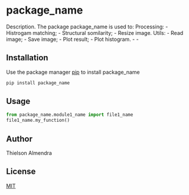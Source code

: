 # package_name

Description. 
The package package_name is used to:
	Processing:
		- Histrogam matching;
		- Structural somilarity;
		- Resize image.
	Utils:
		- Read image;
		- Save image;
		- Plot result;
		- Plot histogram.
	-
	-

## Installation

Use the package manager [pip](https://pip.pypa.io/en/stable/) to install package_name

```bash
pip install package_name
```

## Usage

```python
from package_name.module1_name import file1_name
file1_name.my_function()
```

## Author
Thielson Almendra

## License
[MIT](https://choosealicense.com/licenses/mit/)
